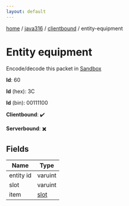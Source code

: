 ```yaml
---
layout: default
---
```


[home](/)  /  [java316](/protocol/java316)  /  [clientbound](/protocol/java316/clientbound)  /  entity-equipment

# Entity equipment

Encode/decode this packet in [Sandbox](../../../sandbox/java316#Clientbound.EntityEquipment)

**Id**: 60

**Id** (hex): 3C

**Id** (bin): 00111100

**Clientbound**: ✔️

**Serverbound**: ✖️

## Fields

Name | Type
---|---
entity id | varuint
slot | varuint
item | [slot](/protocol/java316/types/slot)
